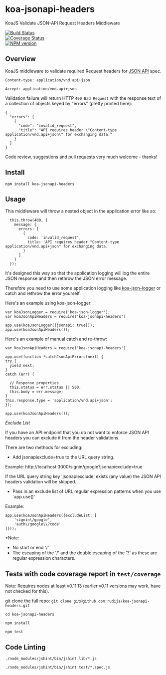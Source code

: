 koa-jsonapi-headers
===================

KoaJS Validate JSON-API Request Headers Middleware

[![Build Status](https://travis-ci.org/rudijs/koa-jsonapi-headers.svg?branch=master)](https://travis-ci.org/rudijs/koa-jsonapi-headers)  
[![Coverage Status](https://coveralls.io/repos/rudijs/koa-jsonapi-headers/badge.png?branch=master)](https://coveralls.io/r/rudijs/koa-jsonapi-headers?branch=master)  
[![NPM version](https://badge.fury.io/js/koa-jsonapi-headers.svg)](http://badge.fury.io/js/koa-jsonapi-headers)  

## Overview

KoaJS middleware to validate required Request headers for [JSON API](http://jsonapi.org/format/) spec.

    Content-type: application/vnd.api+json

    Accept: application/vnd.api+json

Validation failure will return HTTP `400 Bad Request` with the response text of a collection of objects keyed by "errors" (pretty printed here):

    {
      "errors": [
        {
          "code": "invalid_request",
          "title": "API requires header \"Content-type application/vnd.api+json\" for exchanging data."
        }
      ]
    }

Code review, suggestions and pull requests very much welcome - thanks!

## Install

`npm install koa-jsonapi-headers`

## Usage

This middleware will throw a nested object in the application error like so:

      this.throw(400, {
        message: {
          errors: [
            {
              code: 'invalid_request',
              title: 'API requires header "Content-type application/vnd.api+json" for exchanging data.'
            }
          ]
        }
      });

It's designed this way so that the application logging will log the entire JSON response and then rethrow the JSON error message.

Therefore you need to use some application logging like [koa-json-logger](https://github.com/rudijs/koa-json-logger) or catch and rethrow the error yourself.

Here's an example using koa-json-logger:

	var koaJsonLogger = require('koa-json-logger');
	var koaJsonApiHeaders = require('koa-jsonapi-headers')

	app.use(koaJsonLogger({jsonapi: true}));
	app.use(koaJsonApiHeaders());

Here's an example of manual catch and re-throw:

    var koaJsonApiHeaders = require('koa-jsonapi-headers')

	app.use(function *catchJsonApiErrors(next) {
	try {
	  yield next;
	}
	catch (err) {

	  // Response properties
	  this.status = err.status || 500;
	  this.body = err.message;
	}
	this.response.type = 'application/vnd.api+json';
	});

    app.use(koaJsonApiHeaders());

*Exclude List*

If you have an API endpoint that you do not want to enforce JSON API headers you can exclude it from the header validations.

There are two methods for excluding:

- Add jsonapiexclude=true to the URL query string.

Example: http://localhost:3000/signin/google?jsonapiexclude=true

If the URL query string key 'jsonapiexclude' exists (any value) the JSON API headers validation will be skipped.

- Pass in an exclude list of URL regular expression patterns when you use `app.use()'

Example:

    app.use(koaJsonApiHeaders({excludeList: [
        'signin\/google',
        'auth\/google\\?code'
    ]}));

*Note:

- No start or end '/'
- The escaping of the '/' and the double escaping of the '?' as these are regular expression characters.

## Tests with code coverage report in `test/coverage`

Note: Requires nodes at least v0.11.13 (earlier v0.11 versions may work, have not checked for this).

git clone the full repo: `git clone git@github.com:rudijs/koa-jsonapi-headers.git`

`cd koa-jsonapi-headers`

`npm install`

`npm test`

## Code Linting

`./node_modules/jshint/bin/jshint lib/*.js`

`./node_modules/jshint/bin/jshint test/*.spec.js`
